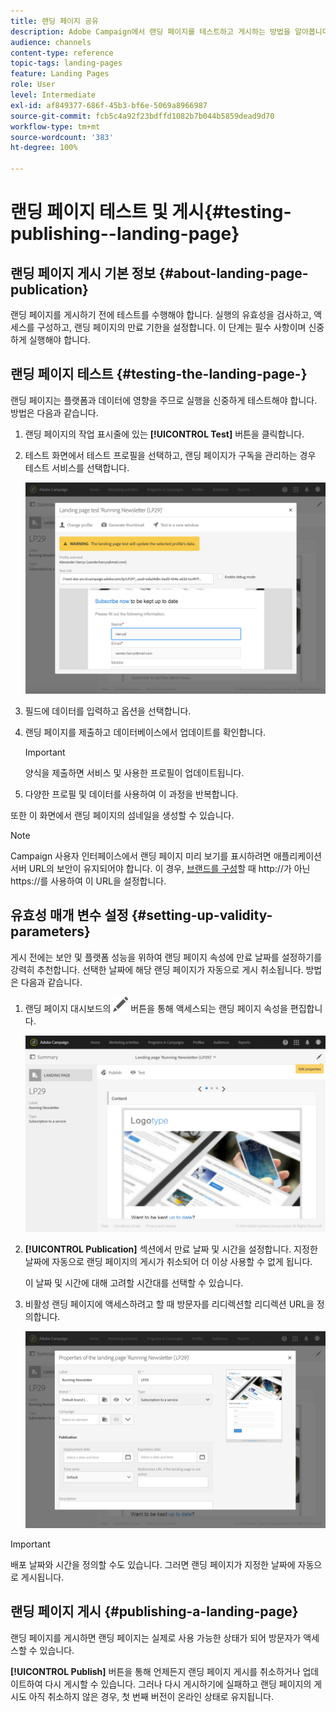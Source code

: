 ```yaml
---
title: 랜딩 페이지 공유
description: Adobe Campaign에서 랜딩 페이지를 테스트하고 게시하는 방법을 알아봅니다.
audience: channels
content-type: reference
topic-tags: landing-pages
feature: Landing Pages
role: User
level: Intermediate
exl-id: af849377-686f-45b3-bf6e-5069a8966987
source-git-commit: fcb5c4a92f23bdffd1082b7b044b5859dead9d70
workflow-type: tm+mt
source-wordcount: '383'
ht-degree: 100%

---
```


# 랜딩 페이지 테스트 및 게시{#testing-publishing--landing-page}

## 랜딩 페이지 게시 기본 정보 {#about-landing-page-publication}

랜딩 페이지를 게시하기 전에 테스트를 수행해야 합니다. 실행의 유효성을 검사하고, 액세스를 구성하고, 랜딩 페이지의 만료 기한을 설정합니다. 이 단계는 필수 사항이며 신중하게 실행해야 합니다.

## 랜딩 페이지 테스트 {#testing-the-landing-page-}

랜딩 페이지는 플랫폼과 데이터에 영향을 주므로 실행을 신중하게 테스트해야 합니다. 방법은 다음과 같습니다.

1. 랜딩 페이지의 작업 표시줄에 있는 **[!UICONTROL Test]** 버튼을 클릭합니다.
1. 테스트 화면에서 테스트 프로필을 선택하고, 랜딩 페이지가 구독을 관리하는 경우 테스트 서비스를 선택합니다.

   ![](assets/lp_test_2.png)

1. 필드에 데이터를 입력하고 옵션을 선택합니다.
1. 랜딩 페이지를 제출하고 데이터베이스에서 업데이트를 확인합니다.

   >[!IMPORTANT]
   >
   >양식을 제출하면 서비스 및 사용한 프로필이 업데이트됩니다.

1. 다양한 프로필 및 데이터를 사용하여 이 과정을 반복합니다.

또한 이 화면에서 랜딩 페이지의 섬네일을 생성할 수 있습니다.

>[!NOTE]
>
>Campaign 사용자 인터페이스에서 랜딩 페이지 미리 보기를 표시하려면 애플리케이션 서버 URL의 보안이 유지되어야 합니다. 이 경우, [브랜드를 구성](../../administration/using/branding.md#configuring-and-using-brands)할 때 http://가 아닌 https://를 사용하여 이 URL을 설정합니다.

## 유효성 매개 변수 설정 {#setting-up-validity-parameters}

게시 전에는 보안 및 플랫폼 성능을 위하여 랜딩 페이지 속성에 만료 날짜를 설정하기를 강력히 추천합니다. 선택한 날짜에 해당 랜딩 페이지가 자동으로 게시 취소됩니다. 방법은 다음과 같습니다.

1. 랜딩 페이지 대시보드의 ![](assets/edit_darkgrey-24px.png) 버튼을 통해 액세스되는 랜딩 페이지 속성을 편집합니다.

   ![](assets/lp_edit_properties_button.png)

1. **[!UICONTROL Publication]** 섹션에서 만료 날짜 및 시간을 설정합니다. 지정한 날짜에 자동으로 랜딩 페이지의 게시가 취소되어 더 이상 사용할 수 없게 됩니다.

   이 날짜 및 시간에 대해 고려할 시간대를 선택할 수 있습니다.

1. 비활성 랜딩 페이지에 액세스하려고 할 때 방문자를 리디렉션할 리디렉션 URL을 정의합니다.

   ![](assets/lp_settings_general.png)

>[!IMPORTANT]
>
>배포 날짜와 시간을 정의할 수도 있습니다. 그러면 랜딩 페이지가 지정한 날짜에 자동으로 게시됩니다.

## 랜딩 페이지 게시 {#publishing-a-landing-page}

랜딩 페이지를 게시하면 랜딩 페이지는 실제로 사용 가능한 상태가 되어 방문자가 액세스할 수 있습니다.

**[!UICONTROL Publish]** 버튼을 통해 언제든지 랜딩 페이지 게시를 취소하거나 업데이트하여 다시 게시할 수 있습니다. 그러나 다시 게시하기에 실패하고 랜딩 페이지의 게시도 아직 취소하지 않은 경우, 첫 번째 버전이 온라인 상태로 유지됩니다.

